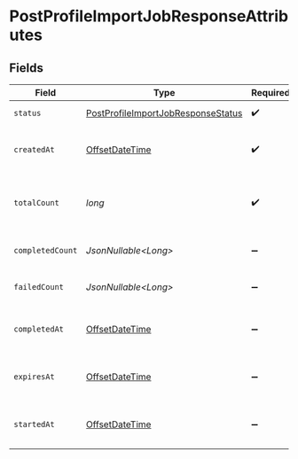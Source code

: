 # PostProfileImportJobResponseAttributes


## Fields

| Field                                                                                                            | Type                                                                                                             | Required                                                                                                         | Description                                                                                                      | Example                                                                                                          |
| ---------------------------------------------------------------------------------------------------------------- | ---------------------------------------------------------------------------------------------------------------- | ---------------------------------------------------------------------------------------------------------------- | ---------------------------------------------------------------------------------------------------------------- | ---------------------------------------------------------------------------------------------------------------- |
| `status`                                                                                                         | [PostProfileImportJobResponseStatus](../../models/components/PostProfileImportJobResponseStatus.md)              | :heavy_check_mark:                                                                                               | Status of the asynchronous job.                                                                                  | processing                                                                                                       |
| `createdAt`                                                                                                      | [OffsetDateTime](https://docs.oracle.com/javase/8/docs/api/java/time/OffsetDateTime.html)                        | :heavy_check_mark:                                                                                               | The date and time the job was created in ISO 8601 format (YYYY-MM-DDTHH:MM:SS.mmmmmm).                           | 2022-11-08T00:00:00+00:00                                                                                        |
| `totalCount`                                                                                                     | *long*                                                                                                           | :heavy_check_mark:                                                                                               | The total number of operations to be processed by the job. See `completed_count` for the job's current progress. | 10                                                                                                               |
| `completedCount`                                                                                                 | *JsonNullable\<Long>*                                                                                            | :heavy_minus_sign:                                                                                               | The total number of operations that have been completed by the job.                                              | 9                                                                                                                |
| `failedCount`                                                                                                    | *JsonNullable\<Long>*                                                                                            | :heavy_minus_sign:                                                                                               | The total number of operations that have failed as part of the job.                                              | 1                                                                                                                |
| `completedAt`                                                                                                    | [OffsetDateTime](https://docs.oracle.com/javase/8/docs/api/java/time/OffsetDateTime.html)                        | :heavy_minus_sign:                                                                                               | Date and time the job was completed in ISO 8601 format (YYYY-MM-DDTHH:MM:SS.mmmmmm).                             | 2022-11-08T00:00:00+00:00                                                                                        |
| `expiresAt`                                                                                                      | [OffsetDateTime](https://docs.oracle.com/javase/8/docs/api/java/time/OffsetDateTime.html)                        | :heavy_minus_sign:                                                                                               | Date and time the job expires in ISO 8601 format (YYYY-MM-DDTHH:MM:SS.mmmmmm).                                   | 2022-11-08T00:00:00+00:00                                                                                        |
| `startedAt`                                                                                                      | [OffsetDateTime](https://docs.oracle.com/javase/8/docs/api/java/time/OffsetDateTime.html)                        | :heavy_minus_sign:                                                                                               | Date and time the job started processing in ISO 8601 format (YYYY-MM-DDTHH:MM:SS.mmmmmm).                        | 2022-11-08T00:00:00+00:00                                                                                        |